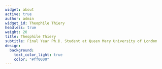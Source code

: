 ```yaml
---
widget: about
active: true
author: admin
widget_id: Theophile Thiery
headless: true
weight: 20
title: Theophile Thiery
subtitle: Final Year Ph.D. Student at Queen Mary University of London
design:
  background:
    text_color_light: true
    color: "#ff0000"
---
```

